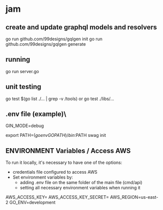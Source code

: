 # jam

## create and update graphql models and resolvers
go run github.com/99designs/gqlgen init
go run github.com/99designs/gqlgen generate

## running
go run server.go

## unit testing
go test $(go list ./... | grep -v /tools)
or
go test ./libs/...

## .env file (example)\
GIN_MODE=debug


export PATH=$(go env GOPATH)/bin:$PATH
swag init

## ENVIRONMENT Variables / Access AWS
To run it locally, it's necessary to have one of the options:
- credentials file configured to access AWS
- Set environment variables by:
    - adding .env file on the same folder of the main file (cmd/api)
    - setting all necessary environment variables when running it

AWS_ACCESS_KEY=
AWS_ACCESS_KEY_SECRET=
AWS_REGION=us-east-2
GO_ENV=development